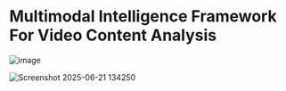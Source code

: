 # Multimodal Intelligence Framework For Video Content Analysis

![image](https://github.com/user-attachments/assets/1cf533cf-9d7b-48ba-ae1c-318f900b3f5d)


![Screenshot 2025-06-21 134250](https://github.com/user-attachments/assets/0babfc22-9ba9-4eeb-9afe-a8e10daa9e88)
